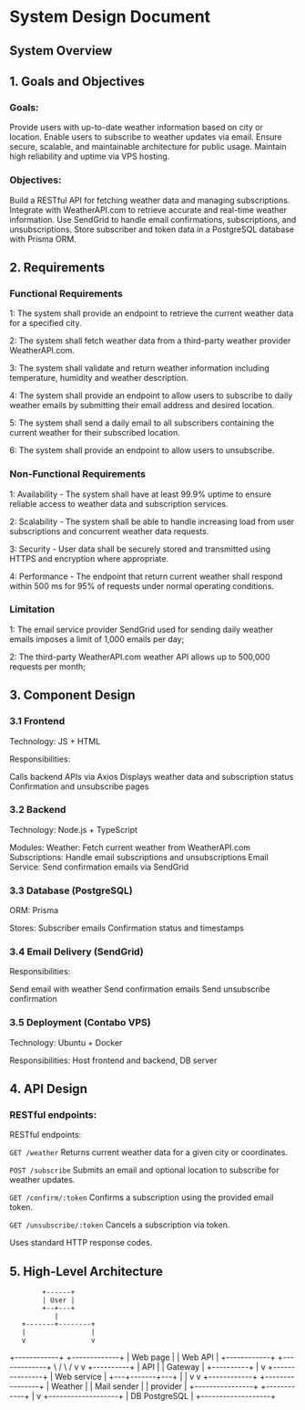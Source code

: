 # System Design Document

## System Overview


## 1. Goals and Objectives

### Goals:

Provide users with up-to-date weather information based on city or location.
Enable users to subscribe to weather updates via email.
Ensure secure, scalable, and maintainable architecture for public usage.
Maintain high reliability and uptime via VPS hosting.

### Objectives:

Build a RESTful API for fetching weather data and managing subscriptions.
Integrate with WeatherAPI.com to retrieve accurate and real-time weather information.
Use SendGrid to handle email confirmations, subscriptions, and unsubscriptions.
Store subscriber and token data in a PostgreSQL database with Prisma ORM.

## 2. Requirements

### Functional Requirements

1: The system shall provide an endpoint to retrieve the current weather data for a specified city.

2: The system shall fetch weather data from a third-party weather provider WeatherAPI.com.

3: The system shall validate and return weather information including temperature, humidity and weather description.

4: The system shall provide an endpoint to allow users to subscribe to daily weather emails by submitting their email address and desired location.

5: The system shall send a daily email to all subscribers containing the current weather for their subscribed location.

6: The system shall provide an endpoint to allow users to unsubscribe.

### Non-Functional Requirements

1: Availability - The system shall have at least 99.9% uptime to ensure reliable access to weather data and subscription services.

2: Scalability - The system shall be able to handle increasing load from user subscriptions and concurrent weather data requests.

3: Security - User data shall be securely stored and transmitted using HTTPS and encryption where appropriate.

4: Performance - The endpoint that return current weather shall respond within 500 ms for 95% of requests under normal operating conditions.

### Limitation

1: The email service provider SendGrid used for sending daily weather emails imposes a limit of 1,000 emails per day;

2: The third-party WeatherAPI.com weather API allows up to 500,000 requests per month;


## 3. Component Design

### 3.1 Frontend

Technology: JS + HTML

Responsibilities:

Calls backend APIs via Axios
Displays weather data and subscription status
Confirmation and unsubscribe pages

### 3.2 Backend

Technology: Node.js + TypeScript

Modules:
Weather: Fetch current weather from WeatherAPI.com
Subscriptions: Handle email subscriptions and unsubscriptions
Email Service: Send confirmation emails via SendGrid

### 3.3 Database (PostgreSQL)
ORM: Prisma

Stores:
Subscriber emails
Confirmation status and timestamps

### 3.4 Email Delivery (SendGrid)

Responsibilities:

Send email with weather
Send confirmation emails
Send unsubscribe confirmation

### 3.5 Deployment (Contabo VPS)

Technology: Ubuntu + Docker

Responsibilities:
Host frontend and backend, DB server

## 4. API Design

### RESTful endpoints:

RESTful endpoints:

`GET /weather`
Returns current weather data for a given city or coordinates.

`POST /subscribe`
Submits an email and optional location to subscribe for weather updates.

`GET /confirm/:token`
Confirms a subscription using the provided email token.

`GET /unsubscribe/:token`
Cancels a subscription via token.

Uses standard HTTP response codes.

## 5. High-Level Architecture

            +------+
            | User |
            +--+---+
               |
       +-------+--------+
       |                |
       v                v
+------------+   +-------------+
|  Web page  |   |   Web API   |
+------------+   +-------------+
       \            /
        \          /
         v        v
         +----------+
        | API      |
        | Gateway  |
        +----------+
             |
             v
      +---------------+
      |  Web service  |
      +---+-------+---+
          |       |
          v       v
+------------+  +----------------+
| Weather    |  |   Mail sender  |
| provider   |  +----------------+
+------------+
        |
        v
     +-------------------+
     |  DB PostgreSQL    |
     +-------------------+